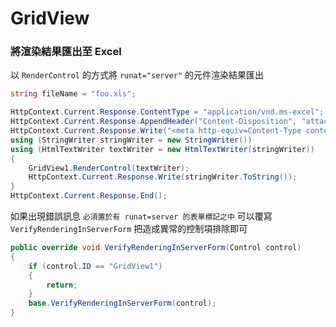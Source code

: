 # GridView

### 將渲染結果匯出至 Excel

以 `RenderControl` 的方式將 `runat="server"` 的元件渲染結果匯出
``` cs
string fileName = "foo.xls";

HttpContext.Current.Response.ContentType = "application/vnd.ms-excel";
HttpContext.Current.Response.AppendHeader("Content-Disposition", "attachment; filename=\"" + HttpUtility.UrlEncode(fileName) + "\"");
HttpContext.Current.Response.Write("<meta http-equiv=Content-Type content=text/html;charset=utf-8>");
using (StringWriter stringWriter = new StringWriter())
using (HtmlTextWriter textWriter = new HtmlTextWriter(stringWriter))
{
    GridView1.RenderControl(textWriter);
    HttpContext.Current.Response.Write(stringWriter.ToString());
}
HttpContext.Current.Response.End();
```

如果出現錯誤訊息 `必須置於有 runat=server 的表單標記之中`
可以覆寫 `VerifyRenderingInServerForm` 把造成異常的控制項排除即可
``` cs
public override void VerifyRenderingInServerForm(Control control)
{
    if (control.ID == "GridView1")
    {
        return;
    }
    base.VerifyRenderingInServerForm(control);
}
```